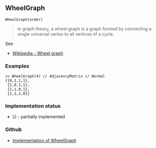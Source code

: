 ## WheelGraph

```
WheelGraph(order)
```

> in graph theory, a wheel graph is a graph formed by connecting a single universal vertex to all vertices of a cycle. 
 
See
* [Wikipedia - Wheel graph](https://en.wikipedia.org/wiki/Wheel_graph) 

### Examples

```
>> WheelGraph(4) // AdjacencyMatrix // Normal
{{0,1,1,1}, 
 {1,0,1,1}, 
 {1,1,0,1}, 
 {1,1,1,0}}
```

 

### Implementation status

* &#x2611; - partially implemented

### Github

* [Implementation of WheelGraph](https://github.com/axkr/symja_android_library/blob/master/symja_android_library/matheclipse-core/src/main/java/org/matheclipse/core/builtin/GraphDataFunctions.java#L545) 

